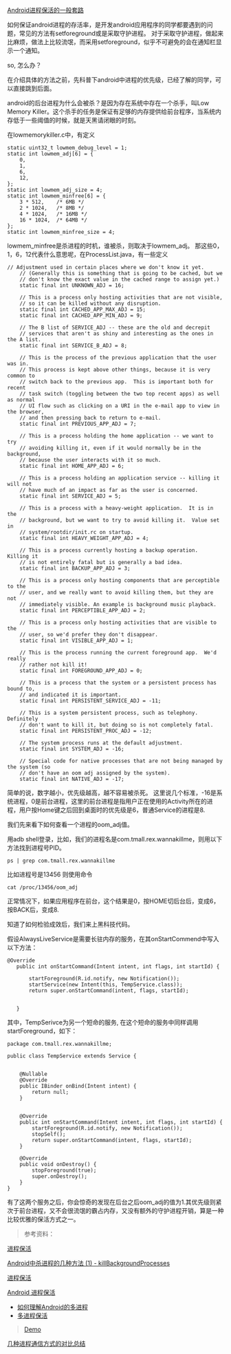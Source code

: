 [Android进程保活的一般套路](http://www.jianshu.com/p/1da4541b70ad)

如何保证android进程的存活率，是开发android应用程序的同学都要遇到的问题，常见的方法有setforeground或是采取守护进程。
对于采取守护进程，做起来比麻烦，做法上比较流氓，而采用setforeground，似乎不可避免的会在通知栏显示一个通知。

so, 怎么办？

在介绍具体的方法之前，先科普下android中进程的优先级，已经了解的同学，可以直接跳到后面。

android的后台进程为什么会被杀？是因为存在系统中存在一个杀手，叫Low Memory Killer。这个杀手的任务是保证有足够的内存提供给前台程序，当系统内存低于一些阈值的时候，就是天黑请闭眼的时刻。

在lowmemorykiller.c中，有定义

```
static uint32_t lowmem_debug_level = 1;
static int lowmem_adj[6] = {
    0,
    1,
    6,
    12,
};
static int lowmem_adj_size = 4;
static int lowmem_minfree[6] = {
    3 * 512,    /* 6MB */
    2 * 1024,   /* 8MB */
    4 * 1024,   /* 16MB */
    16 * 1024,  /* 64MB */
};
static int lowmem_minfree_size = 4;
```

lowmem_minfree是杀进程的时机，谁被杀，则取决于lowmem_adj。
那这些0，1，6，12代表什么意思呢，在ProcessList.java，有一些定义

```
// Adjustment used in certain places where we don't know it yet.
    // (Generally this is something that is going to be cached, but we
    // don't know the exact value in the cached range to assign yet.)
    static final int UNKNOWN_ADJ = 16;

    // This is a process only hosting activities that are not visible,
    // so it can be killed without any disruption.
    static final int CACHED_APP_MAX_ADJ = 15;
    static final int CACHED_APP_MIN_ADJ = 9;

    // The B list of SERVICE_ADJ -- these are the old and decrepit
    // services that aren't as shiny and interesting as the ones in the A list.
    static final int SERVICE_B_ADJ = 8;

    // This is the process of the previous application that the user was in.
    // This process is kept above other things, because it is very common to
    // switch back to the previous app.  This is important both for recent
    // task switch (toggling between the two top recent apps) as well as normal
    // UI flow such as clicking on a URI in the e-mail app to view in the browser,
    // and then pressing back to return to e-mail.
    static final int PREVIOUS_APP_ADJ = 7;

    // This is a process holding the home application -- we want to try
    // avoiding killing it, even if it would normally be in the background,
    // because the user interacts with it so much.
    static final int HOME_APP_ADJ = 6;

    // This is a process holding an application service -- killing it will not
    // have much of an impact as far as the user is concerned.
    static final int SERVICE_ADJ = 5;

    // This is a process with a heavy-weight application.  It is in the
    // background, but we want to try to avoid killing it.  Value set in
    // system/rootdir/init.rc on startup.
    static final int HEAVY_WEIGHT_APP_ADJ = 4;

    // This is a process currently hosting a backup operation.  Killing it
    // is not entirely fatal but is generally a bad idea.
    static final int BACKUP_APP_ADJ = 3;

    // This is a process only hosting components that are perceptible to the
    // user, and we really want to avoid killing them, but they are not
    // immediately visible. An example is background music playback.
    static final int PERCEPTIBLE_APP_ADJ = 2;

    // This is a process only hosting activities that are visible to the
    // user, so we'd prefer they don't disappear.
    static final int VISIBLE_APP_ADJ = 1;

    // This is the process running the current foreground app.  We'd really
    // rather not kill it!
    static final int FOREGROUND_APP_ADJ = 0;

    // This is a process that the system or a persistent process has bound to,
    // and indicated it is important.
    static final int PERSISTENT_SERVICE_ADJ = -11;

    // This is a system persistent process, such as telephony.  Definitely
    // don't want to kill it, but doing so is not completely fatal.
    static final int PERSISTENT_PROC_ADJ = -12;

    // The system process runs at the default adjustment.
    static final int SYSTEM_ADJ = -16;

    // Special code for native processes that are not being managed by the system (so
    // don't have an oom adj assigned by the system).
    static final int NATIVE_ADJ = -17;
```

简单的说，数字越小，优先级越高，越不容易被杀死。
这里说几个标准，-16是系统进程，0是前台进程，这里的前台进程是指用户正在使用的Activity所在的进程，用户按Home键之后回到桌面时的优先级是6，普通Service的进程是8.

我们先来看下如何查看一个进程的oom_adj值。

用adb shell登录，比如，我们的进程名是com.tmall.rex.wannakillme，则用以下方法找到进程号PID。

```
ps | grep com.tmall.rex.wannakillme
```
比如进程号是13456
则使用命令
```
cat /proc/13456/oom_adj
```

正常情况下，如果应用程序在前台，这个结果是0，按HOME切后台后，变成6，按BACK后，变成8.

知道了如何检验成效后，我们来上黑科技代码。

假设AlwaysLiveService是需要长驻内存的服务，在其onStartCommend中写入以下方法：

```
@Override
   public int onStartCommand(Intent intent, int flags, int startId) {

       startForeground(R.id.notify, new Notification());
       startService(new Intent(this, TempService.class));
       return super.onStartCommand(intent, flags, startId);


   }
```

其中，TempSerivce为另一个短命的服务, 在这个短命的服务中同样调用startForeground，如下：

```
package com.tmall.rex.wannakillme;

public class TempService extends Service {


    @Nullable
    @Override
    public IBinder onBind(Intent intent) {
        return null;
    }


    @Override
    public int onStartCommand(Intent intent, int flags, int startId) {
        startForeground(R.id.notify, new Notification());
        stopSelf();
        return super.onStartCommand(intent, flags, startId);
    }

    @Override
    public void onDestroy() {
        stopForeground(true);
        super.onDestroy();
    }
}
```

有了这两个服务之后，你会惊奇的发现在后台之后oom_adj的值为1.其优先级则紧次于前台进程，又不会很流氓的霸占内存，又没有额外的守护进程开销，算是一种比较优雅的保活方式之一。

>参考资料：
>
[进程保活](http://www.atatech.org/articles/54730/?frm=mail_week)

[Android中杀进程的几种方法 (1) - killBackgroundProcesses](http://www.atatech.org/articles/57816)

[进程保活](http://www.atatech.org/articles/55546)

[Android 进程保活](./android_process.md)

* [如何理解Android的多进程](http://www.jianshu.com/p/536978a4f4b2)
* [多进程保活](https://juejin.im/post/58cf80abb123db3f6b45525d?utm_source=gold_browser_extension)



> [Demo](.././code/demo_keep_process_alive)

[几种进程通信方式的对比总结](http://blog.csdn.net/u011240877/article/details/72863432)